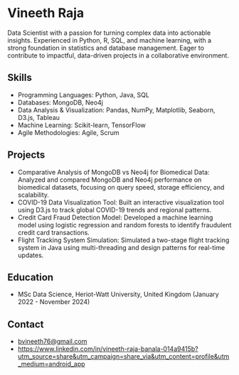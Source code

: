 # Vineeth Raja 



Data Scientist with a passion for turning complex data into actionable insights. Experienced in Python, R, SQL, and machine learning, with a strong foundation in statistics and database management. Eager to contribute to impactful, data-driven projects in a collaborative environment. 

## Skills

* Programming Languages: Python, Java, SQL 
* Databases: MongoDB, Neo4j 
* Data Analysis & Visualization: Pandas, NumPy, Matplotlib, Seaborn, D3.js, Tableau
* Machine Learning: Scikit-learn, TensorFlow
* Agile Methodologies: Agile, Scrum 
## Projects

* Comparative Analysis of MongoDB vs Neo4j for Biomedical Data: Analyzed and compared MongoDB and Neo4j performance on biomedical datasets, focusing on query speed, storage efficiency, and scalability. 
* COVID-19 Data Visualization Tool: Built an interactive visualization tool using D3.js to track global COVID-19 trends and regional patterns. 
* Credit Card Fraud Detection Model: Developed a machine learning model using logistic regression and random forests to identify fraudulent credit card transactions. 
* Flight Tracking System Simulation: Simulated a two-stage flight tracking system in Java using multi-threading and design patterns for real-time updates. 

## Education

* MSc Data Science, Heriot-Watt University, United Kingdom (January 2022 - November 2024) 

## Contact

* bvineeth76@gmail.com 
* https://www.linkedin.com/in/vineeth-raja-banala-014a9415b?utm_source=share&utm_campaign=share_via&utm_content=profile&utm_medium=android_app

